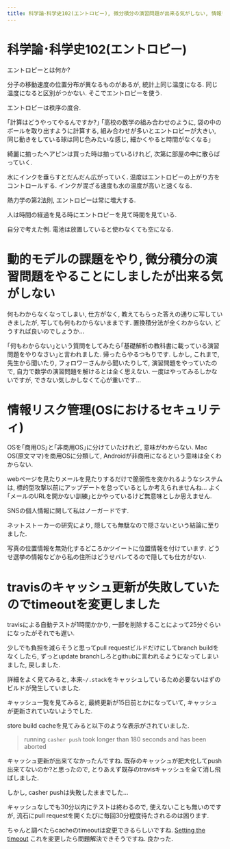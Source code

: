 ```yaml
---
title: 科学論･科学史102(エントロピー), 微分積分の演習問題が出来る気がしない, 情報リスク管理(OSにおけるセキュリティ), travisのキャッシュ更新が失敗していたのでtimeoutを変更しました
---
```


# 科学論･科学史102(エントロピー)

エントロピーとは何か?

分子の移動速度の位置分布が異なるものがあるが,
統計上同じ温度になる.
同じ温度になると区別がつかない.
そこでエントロピーを使う.

エントロピーは秩序の度合.

｢計算はどうやってやるんですか?｣
｢高校の数学の組み合わせのように, 袋の中のボールを取り出すように計算する, 組み合わせが多いとエントロピーが大きい, 同じ動きをしている球は同じ色みたいな感じ, 細かくやると時間がなくなる｣

綺麗に揃ったヘアピンは買った時は揃っているけれど,
次第に部屋の中に散らばっていく.

水にインクを垂らすとだんだん広がっていく.
温度はエントロピーの上がり方をコントロールする.
インクが混ざる速度も水の温度が高いと速くなる.

熱力学の第2法則,
エントロピーは常に増大する.

人は時間の経過を見る時にエントロピーを見て時間を見ている.

自分で考えた例.
電池は放置していると使わなくても空になる.

# 動的モデルの課題をやり, 微分積分の演習問題をやることにしましたが出来る気がしない

何もわからなくなってしまい,
仕方がなく,
教えてもらった答えの通りに写していきましたが,
写しても何もわからないままです.
置換積分法が全くわからない,
どうすれば良いのでしょうか…

｢何もわからない｣という質問をしてみたら｢基礎解析の教科書に載っている演習問題をやりなさい｣と言われました.
帰ったらやるつもりです.
しかし,
これまで,
先生から聞いたり,
フォロワーさんから聞いたりして,
演習問題をやっていたので,
自力で数学の演習問題を解けるとは全く思えない.
一度はやってみるしかないですが,
できない気しかしなくて心が重いです…

# 情報リスク管理(OSにおけるセキュリティ)

OSを｢商用OS｣と｢非商用OS｣に分けていたけれど,
意味がわからない.
Mac OS(原文ママ)を商用OSに分類して,
Androidが非商用になるという意味は全くわからない.

webページを見たりメールを見たりするだけで脆弱性を突かれるようなシステムは,
標的型攻撃以前にアップデートを怠っているとしか考えられませんね…
よく｢メールのURLを開かない訓練｣とかやっているけど無意味としか思えません.

SNSの個人情報に関して私はノーガードです.

ネットストーカーの研究により,
隠しても無駄なので隠さないという結論に至りました.

写真の位置情報を無効化するどころかツイートに位置情報を付けています.
どうせ選挙の情報などから私の住所はどうせバレてるので隠しても仕方がない.

# travisのキャッシュ更新が失敗していたのでtimeoutを変更しました

travisによる自動テストが1時間かかり,
一部を削除することによって25分ぐらいになったがそれでも遅い.

少しでも負担を減らそうと思ってpull requestビルドだけにしてbranch buildをなくしたら,
ずっとupdate branchしろとgithubに言われるようになってしまいました,
戻しました.

詳細をよく見てみると,
本来`~/.stack`をキャッシュしているため必要ないはずのビルドが発生していました.

キャッシュ一覧を見てみると,
最終更新が15日前とかになっていて,
キャッシュが更新されていないようでした.

store build cacheを見てみると以下のような表示がされていました.

> running `casher push` took longer than 180 seconds and has been aborted

キャッシュ更新が出来てなかったんですね.
既存のキャッシュが肥大化してpush出来てないのか?と思ったので,
とりあえず既存のtravisキャッシュを全て消し飛ばしました.

しかし,
casher pushは失敗したままでした…

キャッシュなしでも30分以内にテストは終わるので,
使えないことも無いのですが,
流石にpull requestを開くたびに毎回30分程度待たされるのは困ります.

ちゃんと調べたらcacheのtimeoutは変更できるらしいですね.
[Setting the timeout](https://docs.travis-ci.com/user/caching/#Setting-the-timeout)
これを変更したら問題解決できそうですね.
良かった.
